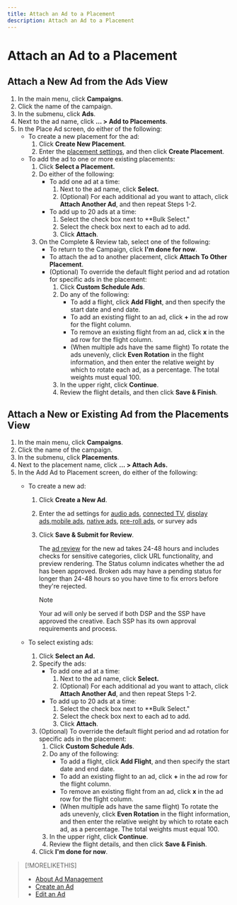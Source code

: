```yaml
---
title: Attach an Ad to a Placement
description: Attach an Ad to a Placement
---
```


# Attach an Ad to a Placement

## Attach a New Ad from the Ads View

1. In the main menu, click **Campaigns**.
1. Click the name of the campaign.
1. In the submenu, click **Ads**.
1. Next to the ad name, click  **... > Add to Placements**.
1. In the Place Ad screen, do either of the following:
    * To create a new placement for the ad:
        1. Click **Create New Placement**.
        1. Enter the [placement settings](/help/dsp/campaign-management/placements/placement-settings.md), and then click **Create Placement**.
    * To add the ad to one or more existing placements:
        1. Click **Select a Placement.**
        1. Do either of the following:
            * To add one ad at a time:
                1. Next to the ad name, click **Select.**
                1. (Optional) For each additional ad you want to attach, click **Attach Another Ad**, and then repeat Steps 1-2.<!-- see what step numbers these should be -->
            * To add up to 20 ads at a time:
                1. Select the check box next to **Bulk Select."
                1. Select the check box next to each ad to add.
                1. Click **Attach**.
        1. On the Complete & Review tab, select one of the following:
            * To return to the Campaign, click **I'm done for now**.
            * To attach the ad to another placement, click **Attach To Other Placement**.
            * (Optional) To override the default flight period and ad rotation for specific ads in the placement:
                1. Click **Custom Schedule Ads**.
                1. Do any of the following:
                    * To add a flight, click **Add Flight**, and then specify the start date and end date.
                    * To add an existing flight to an ad, click **+** in the ad row for the flight column.
                    * To remove an existing flight from an ad, click **x** in the ad row for the flight column.
                    * (When multiple ads have the same flight) To rotate the ads unevenly, click **Even Rotation** in the flight information, and then enter the relative weight by which to rotate each ad, as a percentage.
                  The total weights must equal 100.
                1. In the upper right, click **Continue**.
                1. Review the flight details, and then click **Save & Finish**.

## Attach a New or Existing Ad from the Placements View

1. In the main menu, click **Campaigns**.
1. Click the name of the campaign.
1. In the submenu, click **Placements**.
1. Next to the placement name, click  **... > Attach Ads.**
1. In the Add Ad to Placement screen, do either of the following:
    * To create a new ad:
        1. Click **Create a New Ad**.
        1. Enter the ad settings for [audio ads](ad-settings-audio.md), [connected TV](ad-settings-connected-tv.md), [display ads](ad-settings-display.md),[mobile ads](ad-settings-mobile.md), [native ads](ad-settings-native.md), [pre-roll ads](ad-settings-pre-roll.md), or survey ads
        1. Click **Save & Submit for Review**.
        
             The [ad review](ad-about.md) for the new ad takes 24-48 hours and includes checks for sensitive categories, click URL functionality, and preview rendering. The Status column indicates whether the ad has been approved. Broken ads may have a pending status for longer than 24-48 hours so you have time to fix errors before they're rejected.
             
             >[!NOTE]
             >
             >Your ad will only be served if both DSP and the SSP have approved the creative. Each SSP has its own approval requirements and process.

    * To select existing ads:
        1. Click **Select an Ad.**
        1. Specify the ads:
            * To add one ad at a time:
                1. Next to the ad name, click **Select.**
                1. (Optional) For each additional ad you want to attach, click **Attach Another Ad**, and then repeat Steps 1-2.<!-- see what step numbers these should be -->
            * To add up to 20 ads at a time:
                1. Select the check box next to **Bulk Select."
                1. Select the check box next to each ad to add.
                1. Click **Attach**.
        1. (Optional) To override the default flight period and ad rotation for specific ads in the placement:
            1. Click **Custom Schedule Ads**.
            1. Do any of the following:
               * To add a flight, click **Add Flight**, and then specify the start date and end date.
               * To add an existing flight to an ad, click **+** in the ad row for the flight column.
               * To remove an existing flight from an ad, click **x** in the ad row for the flight column.
               * (When multiple ads have the same flight) To rotate the ads unevenly, click **Even Rotation** in the flight information, and then enter the relative weight by which to rotate each ad, as a percentage.
                  The total weights must equal 100.
            1. In the upper right, click **Continue**.
            1. Review the flight details, and then click **Save & Finish**.
        1. Click **I'm done for now**.

>[!MORELIKETHIS]
>
>* [About Ad Management](ad-about.md)
>* [Create an Ad](ad-create.md)
>* [Edit an Ad](ad-edit.md)
